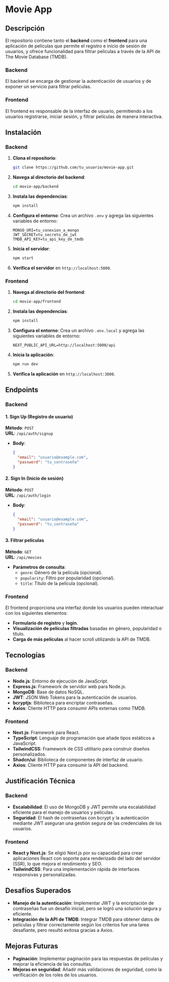 # Movie App 
## Descripción

El repositorio contiene tanto el **backend** como el **frontend** para una aplicación de películas que permite el registro e inicio de sesión de usuarios, y ofrece funcionalidad para filtrar películas a través de la API de The Movie Database (TMDB).

### Backend
El backend se encarga de gestionar la autenticación de usuarios y de exponer un servicio para filtrar películas.

### Frontend
El frontend es responsable de la interfaz de usuario, permitiendo a los usuarios registrarse, iniciar sesión, y filtrar películas de manera interactiva.

## Instalación

### Backend

1. **Clona el repositorio**:
   ```bash
   git clone https://github.com/tu_usuario/movie-app.git
   ```

2. **Navega al directorio del backend**:
   ```bash
   cd movie-app/backend
   ```

3. **Instala las dependencias**:
   ```bash
   npm install
   ```

4. **Configura el entorno**:
   Crea un archivo `.env` y agrega las siguientes variables de entorno:

   ```env
   MONGO_URI=tu_conexion_a_mongo
   JWT_SECRET=tu_secreto_de_jwt
   TMDB_API_KEY=tu_api_key_de_tmdb
   ```

5. **Inicia el servidor**:
   ```bash
   npm start
   ```

6. **Verifica el servidor** en `http://localhost:5000`.

### Frontend

1. **Navega al directorio del frontend**:
   ```bash
   cd movie-app/frontend
   ```

2. **Instala las dependencias**:
   ```bash
   npm install
   ```

3. **Configura el entorno**:
   Crea un archivo `.env.local` y agrega las siguientes variables de entorno:

   ```env
   NEXT_PUBLIC_API_URL=http://localhost:5000/api
   ```

4. **Inicia la aplicación**:
   ```bash
   npm run dev
   ```

5. **Verifica la aplicación** en `http://localhost:3000`.

## Endpoints

### Backend

#### 1. **Sign Up (Registro de usuario)**

**Método**: `POST`  
**URL**: `/api/auth/signup`

- **Body**:
  ```json
  {
    "email": "usuario@example.com",
    "password": "tu_contraseña"
  }
  ```

#### 2. **Sign In (Inicio de sesión)**

**Método**: `POST`  
**URL**: `/api/auth/login`

- **Body**:
  ```json
  {
    "email": "usuario@example.com",
    "password": "tu_contraseña"
  }
  ```

#### 3. **Filtrar películas**

**Método**: `GET`  
**URL**: `/api/movies`

- **Parámetros de consulta**:
  - `genre`: Género de la película (opcional).
  - `popularity`: Filtro por popularidad (opcional).
  - `title`: Título de la película (opcional).

### Frontend

El frontend proporciona una interfaz donde los usuarios pueden interactuar con los siguientes elementos:

- **Formulario de registro** y **login**.
- **Visualización de películas filtradas** basadas en género, popularidad o título.
- **Carga de más películas** al hacer scroll utilizando la API de TMDB.

## Tecnologías

### Backend

- **Node.js**: Entorno de ejecución de JavaScript.
- **Express.js**: Framework de servidor web para Node.js.
- **MongoDB**: Base de datos NoSQL.
- **JWT**: JSON Web Tokens para la autenticación de usuarios.
- **bcryptjs**: Biblioteca para encriptar contraseñas.
- **Axios**: Cliente HTTP para consumir APIs externas como TMDB.

### Frontend

- **Next.js**: Framework para React.
- **TypeScript**: Lenguaje de programación que añade tipos estáticos a JavaScript.
- **TailwindCSS**: Framework de CSS utilitario para construir diseños personalizados.
- **Shadcn/ui**: Biblioteca de componentes de interfaz de usuario.
- **Axios**: Cliente HTTP para consumir la API del backend.

## Justificación Técnica

### Backend

- **Escalabilidad**: El uso de MongoDB y JWT permite una escalabilidad eficiente para el manejo de usuarios y películas.
- **Seguridad**: El hash de contraseñas con bcrypt y la autenticación mediante JWT aseguran una gestión segura de las credenciales de los usuarios.

### Frontend

- **React y Next.js**: Se eligió Next.js por su capacidad para crear aplicaciones React con soporte para renderizado del lado del servidor (SSR), lo que mejora el rendimiento y SEO.
- **TailwindCSS**: Para una implementación rápida de interfaces responsivas y personalizadas.
  
## Desafíos Superados

- **Manejo de la autenticación**: Implementar JWT y la encriptación de contraseñas fue un desafío inicial, pero se logró una solución segura y eficiente.
- **Integración de la API de TMDB**: Integrar TMDB para obtener datos de películas y filtrar correctamente según los criterios fue una tarea desafiante, pero resultó exitosa gracias a Axios.

## Mejoras Futuras

- **Paginación**: Implementar paginación para las respuestas de películas y mejorar la eficiencia de las consultas.
- **Mejoras en seguridad**: Añadir más validaciones de seguridad, como la verificación de los roles de los usuarios.
